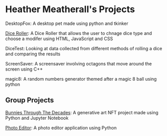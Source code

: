 # Heather Meatherall's Projects

DesktopFox: A desktop pet made using python and tkinker

[Dice Roller](https://diceroller.neocities.org/): A Dice Roller that allows the user to chnage dice type and choose a modifer using HTML, JavaScript and CSS

DiceTest: Looking at data collected from different methods of rolling a dice and comparing the results

ScreenSaver: A screensaver involving octagons that move around the screen using C++

magic8: A random numbers generator themed after a magic 8 ball using python

## Group Projects
[Bunnies Through The Decades](https://github.com/Maheen012/Bunniverse-NFT): A generative art NFT project made using Python and Jupyter Notebook

[Photo Editor](https://github.com/Heather-meatherall/PhotographyProject): A photo editor application using Python
